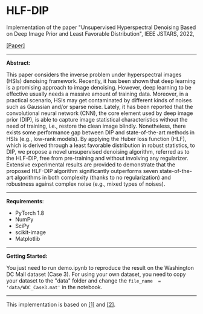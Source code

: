 # HLF-DIP
Implementation of the paper "Unsupervised Hyperspectral Denoising Based on Deep Image Prior and Least Favorable Distribution", IEEE JSTARS, 2022,

[[Paper]](https://ieeexplore.ieee.org/document/9813381)

___

**Abstract:** 

This paper considers the inverse problem under hyperspectral images (HSIs) denoising framework. Recently, it has been shown that deep learning is a promising approach to image denoising. However, deep learning to be effective usually needs a massive amount of training data. Moreover, in a practical scenario, HSIs may get contaminated by different kinds of noises such as Gaussian and/or sparse noise. Lately, it has been reported that the convolutional neural network (CNN), the core element used by deep image prior (DIP), is able to capture image statistical characteristics without the need of training, i.e., restore the clean image blindly. Nonetheless, there exists some performance gap between DIP and state-of-the-art methods in HSIs (e.g., low-rank models). By applying the Huber loss function (HLF), which is derived through a least favorable distribution in robust statistics, to DIP, we propose a novel unsupervised denoising algorithm, referred as to the HLF-DIP, free from pre-training and without involving any regularizer. Extensive experimental results are provided to demonstrate that the proposed HLF-DIP algorithm significantly outperforms seven state-of-the-art algorithms in both complexity (thanks to no regularization) and robustness against complex noise (e.g., mixed types of noises).

___

**Requirements**:

- PyTorch 1.8
- NumPy
- SciPy
- scikit-image
- Matplotlib

___

**Getting Started:**

You just need to run demo.ipynb to reproduce the result on the Washington DC Mall dataset (Case 3). For using your own dataset, you need to copy your dataset to the "data" folder and change the `file_name  = 'data/WDC_Case3.mat'` in the notebook.

___

This implementation is based on [[1]](https://github.com/DmitryUlyanov/deep-image-prior) and [[2]](https://github.com/acecreamu/deep-hs-prior#deep-hyperspectral-prior-single-image-denoising-inpainting-super-resolution).

